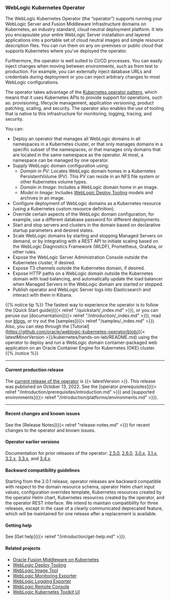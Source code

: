 ### WebLogic Kubernetes Operator

The WebLogic Kubernetes Operator (the “operator”) supports running your WebLogic Server and Fusion Middleware Infrastructure domains on Kubernetes, an industry standard, cloud neutral deployment platform. It lets you encapsulate your entire WebLogic Server installation and layered applications into a portable set of cloud neutral images and simple resource description files. You can run them on any on-premises or public cloud that supports Kubernetes where you've deployed the operator.

Furthermore, the operator is well suited to CI/CD processes. You can easily inject changes when moving between environments, such as from test to production. For example, you can externally inject database URLs and credentials during deployment or you can inject arbitrary changes to most WebLogic configurations.

The operator takes advantage of the [Kubernetes operator pattern](https://kubernetes.io/docs/concepts/extend-kubernetes/operator/), which means that it uses Kubernetes APIs to provide support for operations, such as: provisioning, lifecycle management, application versioning, product patching, scaling, and security. The operator also enables the use of tooling that is native to this infrastructure for monitoring, logging, tracing, and security.

You can:
* Deploy an operator that manages all WebLogic domains in all namespaces in a Kubernetes cluster, or that only manages domains in a specific subset of the namespaces, or that manages only domains that are located in the same namespace as the operator. At most, a namespace can be managed by one operator.
* Supply WebLogic domain configuration using:
  * _Domain in PV_: Locates WebLogic domain homes in a Kubernetes PersistentVolume (PV). This PV can reside in an NFS file system or other Kubernetes volume types.
  * _Domain in Image_: Includes a WebLogic domain home in an image.
  * _Model in Image_: Includes [WebLogic Deploy Tooling](https://oracle.github.io/weblogic-deploy-tooling/) models and archives in an image.
* Configure deployment of WebLogic domains as a Kubernetes resource (using a Kubernetes custom resource definition).
* Override certain aspects of the WebLogic domain configuration; for example, use a different database password for different deployments.
* Start and stop servers and clusters in the domain based on declarative startup parameters and desired states.
* Scale WebLogic domains by starting and stopping Managed Servers on demand, or by integrating with a REST API to initiate scaling based on the WebLogic Diagnostics Framework (WLDF), Prometheus, Grafana, or other rules.
* Expose the WebLogic Server Administration Console outside the Kubernetes cluster, if desired.
* Expose T3 channels outside the Kubernetes domain, if desired.
* Expose HTTP paths on a WebLogic domain outside the Kubernetes domain with load balancing, and automatically update the load balancer when Managed Servers in the WebLogic domain are started or stopped.
* Publish operator and WebLogic Server logs into Elasticsearch and interact with them in Kibana.

{{% notice tip %}}
The fastest way to experience the operator is to follow the [Quick Start guide]({{< relref "/quickstart/_index.md" >}}), or you can peruse our [documentation]({{< relref "/introduction/_index.md" >}}), read our [blogs](https://blogs.oracle.com/weblogicserver/how-to-weblogic-server-on-kubernetes), or try out the [samples]({{< relref "/samples/_index.md" >}}).
Also, you can step through the [Tutorial](https://github.com/oracle/weblogic-kubernetes-operator/blob/{{< latestMinorVersion >}}/kubernetes/hands-on-lab/README.md)
using the operator to deploy and run a WebLogic domain container-packaged web application on an Oracle Container Engine for Kubernetes (OKE) cluster.
{{% /notice %}}

***
#### Current production release

The [current release of the operator](https://github.com/oracle/weblogic-kubernetes-operator/releases) is {{< latestVersion >}}.
This release was published on October 13, 2022. See the [operator prerequisites]({{< relref "/introduction/prerequisites/introduction.md" >}}) and [supported environments]({{< relref "/introduction/platforms/environments.md" >}}).

***

#### Recent changes and known issues

See the [Release Notes]({{< relref "release-notes.md" >}})  for recent changes to the operator and known issues.

#### Operator earlier versions

Documentation for prior releases of the operator: [2.5.0](https://oracle.github.io/weblogic-kubernetes-operator/2.5/), [2.6.0](https://oracle.github.io/weblogic-kubernetes-operator/2.6/), [3.0.x](https://oracle.github.io/weblogic-kubernetes-operator/3.0/), [3.1.x](https://oracle.github.io/weblogic-kubernetes-operator/3.1/), [3.2.x](https://oracle.github.io/weblogic-kubernetes-operator/3.2/), [3.3.x](https://oracle.github.io/weblogic-kubernetes-operator/3.3/), and [3.4.x](https://oracle.github.io/weblogic-kubernetes-operator/3.4/).

#### Backward compatibility guidelines

Starting from the 2.0.1 release, operator releases are backward compatible with respect to the domain
resource schema, operator Helm chart input values, configuration overrides template, Kubernetes resources created
by the operator Helm chart, Kubernetes resources created by the operator, and the operator REST interface. We intend to
maintain compatibility for three releases, except in the case of a clearly communicated deprecated feature, which will be
maintained for one release after a replacement is available.

#### Getting help

See [Get help]({{< relref "/introduction/get-help.md" >}}).

#### Related projects

* [Oracle Fusion Middleware on Kubernetes](https://oracle.github.io/fmw-kubernetes/)
* [WebLogic Deploy Tooling](https://oracle.github.io/weblogic-deploy-tooling/)
* [WebLogic Image Tool](https://oracle.github.io/weblogic-image-tool/)
* [WebLogic Monitoring Exporter](https://github.com/oracle/weblogic-monitoring-exporter)
* [WebLogic Logging Exporter](https://github.com/oracle/weblogic-logging-exporter)
* [WebLogic Remote Console](https://oracle.github.io/weblogic-remote-console/)
* [WebLogic Kubernetes Toolkit UI](https://oracle.github.io/weblogic-toolkit-ui/)
